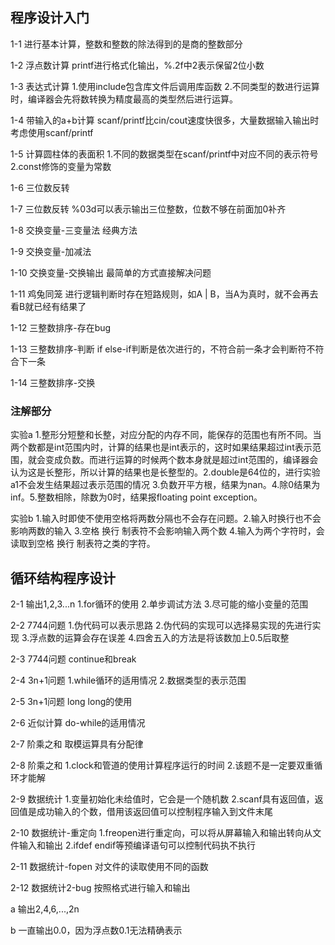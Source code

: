 ## 程序设计入门
1-1 进行基本计算，整数和整数的除法得到的是商的整数部分

1-2 浮点数计算 printf进行格式化输出，%.2f中2表示保留2位小数

1-3 表达式计算 1.使用include包含库文件后调用库函数 2.不同类型的数进行运算时，编译器会先将数转换为精度最高的类型然后进行运算。

1-4 带输入的a+b计算 scanf/printf比cin/cout速度快很多，大量数据输入输出时考虑使用scanf/printf

1-5 计算圆柱体的表面积 1.不同的数据类型在scanf/printf中对应不同的表示符号 2.const修饰的变量为常数

1-6 三位数反转 

1-7 三位数反转 %03d可以表示输出三位整数，位数不够在前面加0补齐

1-8 交换变量-三变量法 经典方法

1-9 交换变量-加减法

1-10 交换变量-交换输出 最简单的方式直接解决问题

1-11 鸡兔同笼 进行逻辑判断时存在短路规则，如A | B，当A为真时，就不会再去看B就已经有结果了

1-12 三整数排序-存在bug

1-13 三整数排序-判断 if else-if判断是依次进行的，不符合前一条才会判断符不符合下一条

1-14 三整数排序-交换

### 注解部分
实验a 1.整形分短整和长整，对应分配的内存不同，能保存的范围也有所不同。当两个数都是int范围内时，计算的结果也是int表示的，这时如果结果超过int表示范围，就会变成负数。而进行运算的时候两个数本身就是超过int范围的，编译器会认为这是长整形，所以计算的结果也是长整型的。2.double是64位的，进行实验a1不会发生结果超过表示范围的情况 3.负数开平方根，结果为nan。4.除0结果为inf。5.整数相除，除数为0时，结果报floating point exception。

实验b 1.输入时即使不使用空格将两数分隔也不会存在问题。2.输入时换行也不会影响两数的输入 3.空格 换行 制表符不会影响输入两个数 4.输入为两个字符时，会读取到空格 换行 制表符之类的字符。


## 循环结构程序设计
2-1 输出1,2,3...n 1.for循环的使用 2.单步调试方法 3.尽可能的缩小变量的范围

2-2 7744问题 1.伪代码可以表示思路 2.伪代码的实现可以选择易实现的先进行实现 3.浮点数的运算会存在误差 4.四舍五入的方法是将该数加上0.5后取整

2-3 7744问题 continue和break

2-4 3n+1问题 1.while循环的适用情况 2.数据类型的表示范围

2-5 3n+1问题 long long的使用

2-6 近似计算 do-while的适用情况

2-7 阶乘之和 取模运算具有分配律

2-8 阶乘之和 1.clock和管道的使用计算程序运行的时间 2.该题不是一定要双重循环才能解

2-9 数据统计 1.变量初始化未给值时，它会是一个随机数 2.scanf具有返回值，返回值是成功输入的个数，借用该返回值可以控制程序输入到文件末尾

2-10 数据统计-重定向 1.freopen进行重定向，可以将从屏幕输入和输出转向从文件输入和输出 2.ifdef endif等预编译语句可以控制代码执不执行

2-11 数据统计-fopen 对文件的读取使用不同的函数

2-12 数据统计2-bug 按照格式进行输入和输出

a 输出2,4,6,...,2n

b 一直输出0.0，因为浮点数0.1无法精确表示